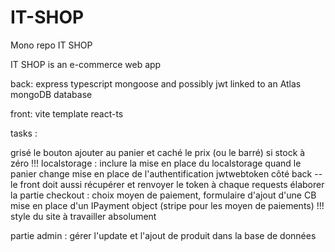 # IT-SHOP

Mono repo IT SHOP

IT SHOP is an e-commerce web app 

back:
express typescript mongoose and possibly jwt linked to an Atlas mongoDB database

front:
vite template react-ts

tasks :

grisé le bouton ajouter au panier et caché le prix (ou le barré) si stock à zéro
!!! localstorage : inclure la mise en place du localstorage quand le panier change
mise en place de l'authentification jwtwebtoken côté back -- le front doit aussi récupérer et renvoyer le token à chaque requests
élaborer la partie checkout : choix moyen de paiement, formulaire d'ajout d'une CB
mise en place d'un IPayment object
(stripe pour les moyen de paiements)
!!! style du site à travailler absolument

partie admin : gérer l'update et l'ajout de produit dans la base de données






